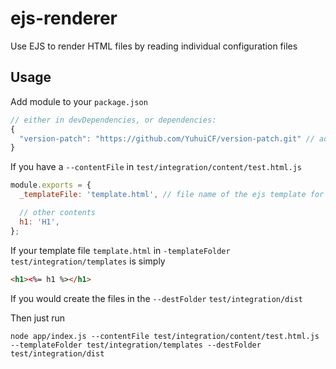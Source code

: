 
# ejs-renderer

Use EJS to render HTML files by reading individual configuration files

## Usage

Add module to your `package.json`
```javascript
// either in devDependencies, or dependencies:
{
  "version-patch": "https://github.com/YuhuiCF/version-patch.git" // additionally with #master or #X.XX.XX
}
```

If you have a `--contentFile` in `test/integration/content/test.html.js`
```javascript
module.exports = {
  _templateFile: 'template.html', // file name of the ejs template for the content

  // other contents
  h1: 'H1',
};
```

If your template file `template.html` in `-templateFolder` `test/integration/templates` is simply
```html
<h1><%= h1 %></h1>
```

If you would create the files in the `--destFolder` `test/integration/dist`

Then just run
```shell
node app/index.js --contentFile test/integration/content/test.html.js --templateFolder test/integration/templates --destFolder test/integration/dist
```
